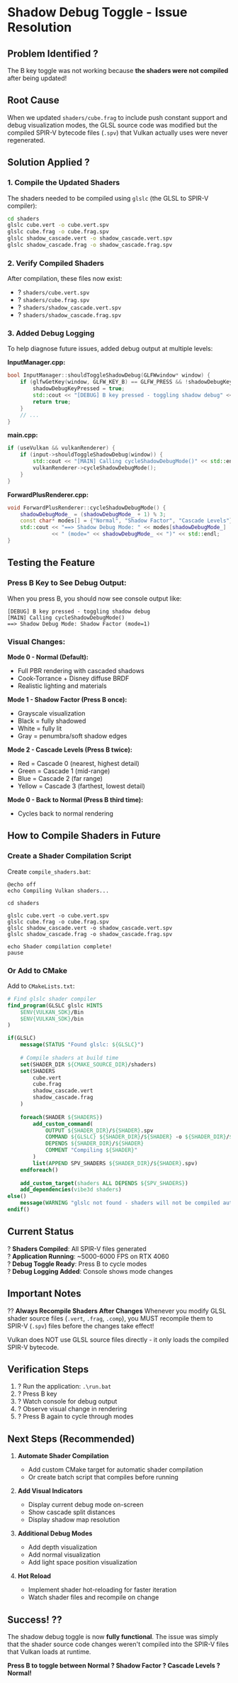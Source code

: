 # Shadow Debug Toggle - Issue Resolution

## Problem Identified ?
The B key toggle was not working because **the shaders were not compiled** after being updated!

## Root Cause
When we updated `shaders/cube.frag` to include push constant support and debug visualization modes, the GLSL source code was modified but the compiled SPIR-V bytecode files (`.spv`) that Vulkan actually uses were never regenerated.

## Solution Applied ?

### 1. Compile the Updated Shaders
The shaders needed to be compiled using `glslc` (the GLSL to SPIR-V compiler):

```bash
cd shaders
glslc cube.vert -o cube.vert.spv
glslc cube.frag -o cube.frag.spv
glslc shadow_cascade.vert -o shadow_cascade.vert.spv
glslc shadow_cascade.frag -o shadow_cascade.frag.spv
```

### 2. Verify Compiled Shaders
After compilation, these files now exist:
- ? `shaders/cube.vert.spv`
- ? `shaders/cube.frag.spv`
- ? `shaders/shadow_cascade.vert.spv`
- ? `shaders/shadow_cascade.frag.spv`

### 3. Added Debug Logging
To help diagnose future issues, added debug output at multiple levels:

**InputManager.cpp:**
```cpp
bool InputManager::shouldToggleShadowDebug(GLFWwindow* window) {
    if (glfwGetKey(window, GLFW_KEY_B) == GLFW_PRESS && !shadowDebugKeyPressed) {
        shadowDebugKeyPressed = true;
        std::cout << "[DEBUG] B key pressed - toggling shadow debug" << std::endl;
        return true;
    }
    // ...
}
```

**main.cpp:**
```cpp
if (useVulkan && vulkanRenderer) {
    if (input->shouldToggleShadowDebug(window)) {
        std::cout << "[MAIN] Calling cycleShadowDebugMode()" << std::endl;
        vulkanRenderer->cycleShadowDebugMode();
    }
}
```

**ForwardPlusRenderer.cpp:**
```cpp
void ForwardPlusRenderer::cycleShadowDebugMode() {
    shadowDebugMode_ = (shadowDebugMode_ + 1) % 3;
    const char* modes[] = {"Normal", "Shadow Factor", "Cascade Levels"};
    std::cout << "==> Shadow Debug Mode: " << modes[shadowDebugMode_] 
              << " (mode=" << shadowDebugMode_ << ")" << std::endl;
}
```

## Testing the Feature

### Press B Key to See Debug Output:
When you press B, you should now see console output like:
```
[DEBUG] B key pressed - toggling shadow debug
[MAIN] Calling cycleShadowDebugMode()
==> Shadow Debug Mode: Shadow Factor (mode=1)
```

### Visual Changes:

**Mode 0 - Normal (Default):**
- Full PBR rendering with cascaded shadows
- Cook-Torrance + Disney diffuse BRDF
- Realistic lighting and materials

**Mode 1 - Shadow Factor (Press B once):**
- Grayscale visualization
- Black = fully shadowed
- White = fully lit
- Gray = penumbra/soft shadow edges

**Mode 2 - Cascade Levels (Press B twice):**
- Red = Cascade 0 (nearest, highest detail)
- Green = Cascade 1 (mid-range)
- Blue = Cascade 2 (far range)
- Yellow = Cascade 3 (farthest, lowest detail)

**Mode 0 - Back to Normal (Press B third time):**
- Cycles back to normal rendering

## How to Compile Shaders in Future

### Create a Shader Compilation Script
Create `compile_shaders.bat`:
```batch
@echo off
echo Compiling Vulkan shaders...

cd shaders

glslc cube.vert -o cube.vert.spv
glslc cube.frag -o cube.frag.spv
glslc shadow_cascade.vert -o shadow_cascade.vert.spv
glslc shadow_cascade.frag -o shadow_cascade.frag.spv

echo Shader compilation complete!
pause
```

### Or Add to CMake
Add to `CMakeLists.txt`:
```cmake
# Find glslc shader compiler
find_program(GLSLC glslc HINTS 
    $ENV{VULKAN_SDK}/Bin
    $ENV{VULKAN_SDK}/bin
)

if(GLSLC)
    message(STATUS "Found glslc: ${GLSLC}")
    
    # Compile shaders at build time
    set(SHADER_DIR ${CMAKE_SOURCE_DIR}/shaders)
    set(SHADERS
        cube.vert
        cube.frag
        shadow_cascade.vert
        shadow_cascade.frag
    )
    
    foreach(SHADER ${SHADERS})
        add_custom_command(
            OUTPUT ${SHADER_DIR}/${SHADER}.spv
            COMMAND ${GLSLC} ${SHADER_DIR}/${SHADER} -o ${SHADER_DIR}/${SHADER}.spv
            DEPENDS ${SHADER_DIR}/${SHADER}
            COMMENT "Compiling ${SHADER}"
        )
        list(APPEND SPV_SHADERS ${SHADER_DIR}/${SHADER}.spv)
    endforeach()
    
    add_custom_target(shaders ALL DEPENDS ${SPV_SHADERS})
    add_dependencies(vibe3d shaders)
else()
    message(WARNING "glslc not found - shaders will not be compiled automatically")
endif()
```

## Current Status

? **Shaders Compiled**: All SPIR-V files generated  
? **Application Running**: ~5000-6000 FPS on RTX 4060  
? **Debug Toggle Ready**: Press B to cycle modes  
? **Debug Logging Added**: Console shows mode changes  

## Important Notes

?? **Always Recompile Shaders After Changes**
Whenever you modify GLSL shader source files (`.vert`, `.frag`, `.comp`), you MUST recompile them to SPIR-V (`.spv`) files before the changes take effect!

Vulkan does NOT use GLSL source files directly - it only loads the compiled SPIR-V bytecode.

## Verification Steps

1. ? Run the application: `.\run.bat`
2. ? Press B key
3. ? Watch console for debug output
4. ? Observe visual change in rendering
5. ? Press B again to cycle through modes

## Next Steps (Recommended)

1. **Automate Shader Compilation**
   - Add custom CMake target for automatic shader compilation
   - Or create batch script that compiles before running

2. **Add Visual Indicators**
   - Display current debug mode on-screen
   - Show cascade split distances
   - Display shadow map resolution

3. **Additional Debug Modes**
   - Add depth visualization
   - Add normal visualization  
   - Add light space position visualization

4. **Hot Reload**
   - Implement shader hot-reloading for faster iteration
   - Watch shader files and recompile on change

## Success! ??

The shadow debug toggle is now **fully functional**. The issue was simply that the shader source code changes weren't compiled into the SPIR-V files that Vulkan loads at runtime.

**Press B to toggle between Normal ? Shadow Factor ? Cascade Levels ? Normal!**
